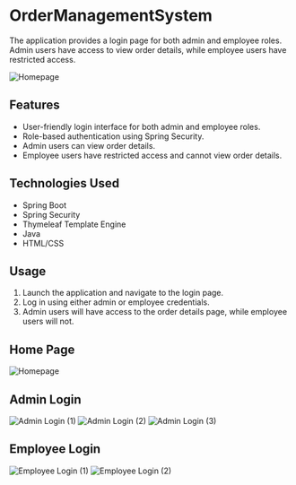 # OrderManagementSystem
The application provides a login page for both admin and employee roles. Admin users have access to view order details, while employee users have restricted access. 

![Homepage](https://github.com/user-attachments/assets/45a645e3-18b4-4709-8d56-16189b89264e)

## Features

- User-friendly login interface for both admin and employee roles.
- Role-based authentication using Spring Security.
- Admin users can view order details.
- Employee users have restricted access and cannot view order details.

## Technologies Used

- Spring Boot
- Spring Security
- Thymeleaf Template Engine
- Java
- HTML/CSS

## Usage

1. Launch the application and navigate to the login page.
2. Log in using either admin or employee credentials.
3. Admin users will have access to the order details page, while employee users will not.

## Home Page
![Homepage](https://github.com/user-attachments/assets/45a645e3-18b4-4709-8d56-16189b89264e)
## Admin Login
![Admin Login (1)](https://github.com/user-attachments/assets/5da80b0c-3fa8-4a3d-a797-6aefa1746d1a)
![Admin Login (2)](https://github.com/user-attachments/assets/bcde3958-3349-41f1-ba7a-5bd5ace1efd9)
![Admin Login (3)](https://github.com/user-attachments/assets/da1f0e98-4273-4838-9c8d-ec119b508eeb)


## Employee Login
![Employee Login (1)](https://github.com/user-attachments/assets/1109398d-a719-407a-b524-26de684bae14)
![Employee Login (2)](https://github.com/user-attachments/assets/19455843-109c-493f-b671-67d70c37251b)
